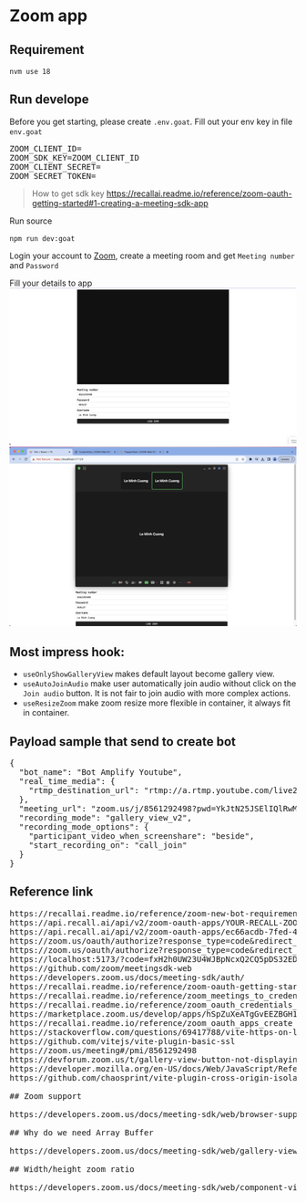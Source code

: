 # Zoom app

## Requirement

```
nvm use 18
```

## Run develope

Before you get starting, please create `.env.goat`. Fill out your env key in file `env.goat`

<pre>
ZOOM_CLIENT_ID=
ZOOM_SDK_KEY=ZOOM_CLIENT_ID
ZOOM_CLIENT_SECRET=
ZOOM_SECRET_TOKEN=
</pre>

> How to get sdk key https://recallai.readme.io/reference/zoom-oauth-getting-started#1-creating-a-meeting-sdk-app

Run source

```
npm run dev:goat
```

Login your account to [Zoom](https://zoom.us/), create a meeting room and get `Meeting number` and `Password`

Fill your details to app
![alt](./images/CleanShot%202023-09-20%20at%2015.46.19@2x.png)
![alt](./images/CleanShot%202023-09-28%20at%2012.09.29@2x.png)

## Most impress hook:

- `useOnlyShowGalleryView` makes default layout become gallery view.
- `useAutoJoinAudio` make user automatically join audio without click on the `Join audio` button. It is not fair to join audio with more complex actions.
- `useResizeZoom` make zoom resize more flexible in container, it always fit in container.

## Payload sample that send to create bot

<pre>
{
  "bot_name": "Bot Amplify Youtube",
  "real_time_media": {
    "rtmp_destination_url": "rtmp://a.rtmp.youtube.com/live2/gdts-yjep-tcfb-a3mg-18a5"
  },
  "meeting_url": "zoom.us/j/8561292498?pwd=YkJtN25JSElIQlRwM0hjek1ldFJsUT09",
  "recording_mode": "gallery_view_v2",
  "recording_mode_options": {
    "participant_video_when_screenshare": "beside",
    "start_recording_on": "call_join"
  }
}
</pre>

## Reference link

<pre>
https://recallai.readme.io/reference/zoom-new-bot-requirements
https://api.recall.ai/api/v2/zoom-oauth-apps/YOUR-RECALL-ZOOM-OAUTH-APP-ID/webhook
https://api.recall.ai/api/v2/zoom-oauth-apps/ec66acdb-7fed-49c9-a5e2-6cbf5bb092b1/webhook
https://zoom.us/oauth/authorize?response_type=code&redirect_uri=https%3A%2F%2Flocalhost%3A8000&client_id=YOUR-CLIENT-ID-HERE
https://zoom.us/oauth/authorize?response_type=code&redirect_uri=https%3A%2F%2Flocalhost%3A5173&client_id=jb4JtgARSHmXt39RHENsZg
https://localhost:5173/?code=fxH2h0UW23U4WJBpNcxQ2CQ5pDS32EDzg
https://github.com/zoom/meetingsdk-web
https://developers.zoom.us/docs/meeting-sdk/auth/
https://recallai.readme.io/reference/zoom-oauth-getting-started
https://recallai.readme.io/reference/zoom_meetings_to_credentials_list
https://recallai.readme.io/reference/zoom_oauth_credentials_create
https://marketplace.zoom.us/develop/apps/hSpZuXeATgGvEEZBGH17ow/feature
https://recallai.readme.io/reference/zoom_oauth_apps_create
https://stackoverflow.com/questions/69417788/vite-https-on-localhost
https://github.com/vitejs/vite-plugin-basic-ssl
https://zoom.us/meeting#/pmi/8561292498
https://devforum.zoom.us/t/gallery-view-button-not-displaying/58266/16
https://developer.mozilla.org/en-US/docs/Web/JavaScript/Reference/Global_Objects/SharedArrayBuffer
https://github.com/chaosprint/vite-plugin-cross-origin-isolation

## Zoom support

https://developers.zoom.us/docs/meeting-sdk/web/browser-support/

## Why do we need Array Buffer

https://developers.zoom.us/docs/meeting-sdk/web/gallery-view/#how-views-look-with-and-without-sharedarraybuffer

## Width/height zoom ratio

https://developers.zoom.us/docs/meeting-sdk/web/component-view/resizing/#sizing-components-at-init
</pre>
